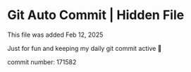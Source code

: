 # Git Auto Commit | Hidden File

This file was added Feb 12, 2025

Just for fun and keeping my daily git commit active 🤪

commit number: 171582
